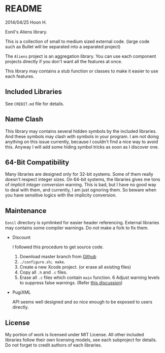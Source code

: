 README
======
2014/04/25
Hoon H.



Eonil's Aliens library.







This is a collection of small to medium sized external code. (large
code such as Bullet will be separated into a separated project)

The `Aliens` project is an aggregation library. You can use each component 
projects directly if you don't want all the features at once.

This library may contains a stub function or classes to make it easier to use
each features.











Included Libraries
------------------
See `CREDIT.md` file for details.


	
	
	
	
Name Clash
----------
This library may contains several hidden symbols by the included libraries.
And these symbols may clash with symbols in your program. I am not doing anything on this issue
currently, because I couldn't find a nice way to avoid this. Anyway I will add some hiding symbol 
tricks as soon as I discover one.
	
	
	




64-Bit Compatibility
--------------------
Many libraries are designed only for 32-bit systems.
Some of them really doesn't respect integer sizes. On 64-bit systems, the libraries gives me tons
of *implicit integer conversion* warning. This is bad, but I have no good way to deal with them, 
and currently, I am just ognoring them. So beware when you have sensitive logics with the implicity
conversion. 


	
	
	

Maintenance
-----------
`Eonil` directory is symlinked for easier header referencing.
External libraries may contains some compiler warnings. Do not make a fork to fix them.

-	Discount

	I followed this procedure to get source code.
	
	1.	Download master branch from [Github](https://github.com/Orc/discount)
	2.	`./configure.sh; make`.
	3.	Create a new Xcode project. (or erase all existing files)
	4.	Copy all `.h` and `.c` files.
	5.	Erase all `.c` files which contain `main` function.
	6	Adjust warning levels to suppress false warnings. (Refer [this discussion](https://github.com/Orc/discount/issues/105`))


-	PugiXML

	API seems well designed and so nice enough to be exposed to users directly.






License
-------
My portion of work is licensed under MIT License.
All other included libraries follow their own licensing models, see each subproject for details.
Do not forget to credit authors of each libraries.







